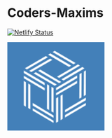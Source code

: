 # Coders-Maxims

[![Netlify Status](https://api.netlify.com/api/v1/badges/eb1739dd-659a-45a6-96ea-8deed72cbda4/deploy-status)](https://app.netlify.com/sites/snazzy-marzipan-658ddd/deploys)

<img src="/default_attributes/Static/codersmaximsicon.png"
     alt="Markdown Icon"
     style="float: left; margin-right: 10px;" />